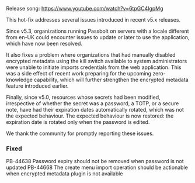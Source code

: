 Release song: https://www.youtube.com/watch?v=6tpGC4lgpMg

This hot-fix addresses several issues introduced in recent v5.x releases.

Since v5.3, organizations running Passbolt on servers with a locale different from en-UK could encounter issues to update or later to use the application, which have now been resolved.

It also fixes a problem where organizations that had manually disabled encrypted metadata using the kill switch available to system administrators were unable to initiate imports credentials from the web application. This was a side effect of recent work preparing for the upcoming zero-knowledge capability, which will further strengthen the encrypted metadata feature introduced earlier.

Finally, since v5.0, resources whose secrets had been modified, irrespective of whether the secret was a password, a TOTP, or a secure note, have had their expiration dates automatically rotated, which was not the expected behaviour. The expected behaviour is now restored: the expiration date is rotated only when the password is edited.

We thank the community for promptly reporting these issues.

### Fixed
PB-44638 Password expiry should not be removed when password is not updated
PB-44668 The create menu import operation should be actionable when encrypted metadata plugin is not available
